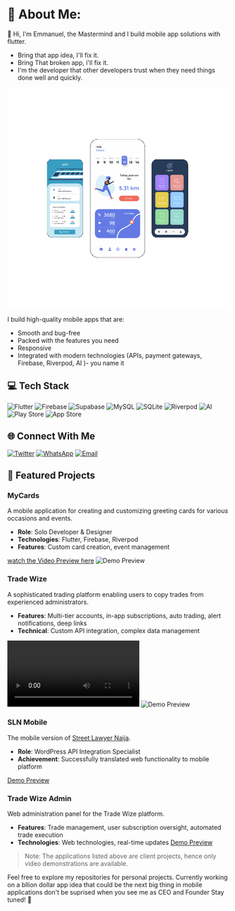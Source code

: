 # 💫 About Me:
👋 Hi, I'm Emmanuel, the Mastermind and I build mobile app solutions with flutter.
- Bring that app idea, I'll fix it.
- Bring That broken app, i'll fix it.
- I'm the developer that other developers trust when they need things done well and quickly.

![Animation](https://github.com/d3mastermind/Portfolio_Files/blob/ad2b226c08092db9f5bfb1dc7cb355f5ec6d71c3/animation.gif)

I build high-quality mobile apps that are:
- Smooth and bug-free
- Packed with the features you need
- Responsive
- Integrated with modern technologies (APIs, payment gateways, Firebase, Riverpod, AI )- you name it


## 💻 Tech Stack
![Flutter](https://img.shields.io/badge/Flutter-%2302569B.svg?style=flat&logo=Flutter&logoColor=white) 
![Firebase](https://img.shields.io/badge/firebase-%23039BE5.svg?style=flat&logo=firebase) 
![Supabase](https://img.shields.io/badge/Supabase-3ECF8E?style=flat&logo=supabase&logoColor=white) 
![MySQL](https://img.shields.io/badge/mysql-4479A1.svg?style=flat&logo=mysql&logoColor=white) 
![SQLite](https://img.shields.io/badge/sqlite-%2307405e.svg?style=flat&logo=sqlite&logoColor=white) 
![Riverpod](https://img.shields.io/badge/Riverpod-0553B1?style=flat)
![AI](https://img.shields.io/badge/AI-0553B1?style=flat)
![Play Store](https://img.shields.io/badge/Play_Store-414141?style=flat&logo=google-play&logoColor=white)
![App Store](https://img.shields.io/badge/App_Store-0D96F6?style=flat&logo=app-store&logoColor=white)


## 🌐 Connect With Me
[![Twitter](https://img.shields.io/badge/twitter-1769ff?logo=x&logoColor=white)](https://x.com/d3Mastermind) 
[![WhatsApp](https://img.shields.io/badge/WhatsApp-25D366?logo=whatsapp&logoColor=white)](https://wa.link/h6ko0p) 
[![Email](https://img.shields.io/badge/Gmail-%23EA4335.svg?logo=gmail&logoColor=white)](mailto:adewoleemmanuel36@gmail.com) 

## 🚀 Featured Projects

### MyCards
A mobile application for creating and customizing greeting cards for various occasions and events.
- **Role**: Solo Developer & Designer
- **Technologies**: Flutter, Firebase, Riverpod
- **Features**: Custom card creation, event management

[watch the Video Preview here](https://github.com/d3mastermind/Portfolio_Files/blob/main/mycards.gif)
![Demo Preview](https://github.com/d3mastermind/Portfolio_Files/blob/main/mycards.gif)


### Trade Wize
A sophisticated trading platform enabling users to copy trades from experienced administrators.
- **Features**: Multi-tier accounts, in-app subscriptions, auto trading, alert notifications, deep links
- **Technical**: Custom API integration, complex data management

![watch the Video Preview here](https://github.com/d3mastermind/Portfolio_Files/blob/main/tradewizeapp.mp4)
![Demo Preview](https://github.com/d3mastermind/Portfolio_Files/blob/main/tradewizeapp.gif)


### SLN Mobile
The mobile version of [Street Lawyer Naija](https://streetlawyernaija.com).
- **Role**: WordPress API Integration Specialist
- **Achievement**: Successfully translated web functionality to mobile platform

[Demo Preview](https://github.com/d3mastermind/3reed/blob/main/Media/threed.)


### Trade Wize Admin
Web administration panel for the Trade Wize platform.
- **Features**: Trade management, user subscription oversight, automated trade execution
- **Technologies**: Web technologies, real-time updates
[Demo Preview](https://github.com/d3mastermind/3reed/blob/main/Media/)

> Note: The applications listed above are client projects, hence only video demonstrations are available.

Feel free to explore my repositories for personal projects. Currently working on a bllion dollar app idea that could be the next big thing in mobile applications don't be suprised when you see me as CEO and Founder Stay tuned! 🚀

